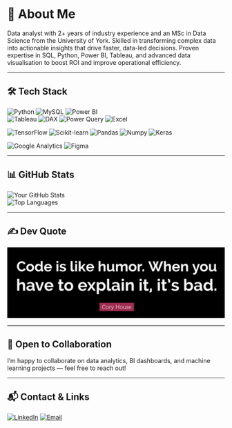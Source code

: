 # 💫 About Me

Data analyst with 2+ years of industry experience and an MSc in Data Science from the University of York. Skilled in transforming complex data into actionable insights that drive faster, data-led decisions. Proven expertise in SQL, Python, Power BI, Tableau, and advanced data visualisation to boost ROI and improve operational efficiency.

---

## 🛠️ Tech Stack

![Python](https://img.shields.io/badge/python-3670A0?style=for-the-badge&logo=python&logoColor=ffd54f)  ![MySQL](https://img.shields.io/badge/mysql-3776AB?style=for-the-badge&logo=mysql&logoColor=white)  ![Power BI](https://img.shields.io/badge/power--bi-F2C811?style=for-the-badge&logo=microsoft-powerbi&logoColor=black)  
![Tableau](https://img.shields.io/badge/tableau-E97627?style=for-the-badge&logo=tableau&logoColor=white)  ![DAX](https://img.shields.io/badge/DAX-0078D4?style=for-the-badge&logo=microsoft-powerbi&logoColor=white) ![Power Query](https://img.shields.io/badge/powerquery-1F9E4A?style=for-the-badge&logo=microsoft-powerbi&logoColor=white)  ![Excel](https://img.shields.io/badge/excel-217346?style=for-the-badge&logo=microsoft-excel&logoColor=white)

![TensorFlow](https://img.shields.io/badge/TensorFlow-FF6F00?style=for-the-badge&logo=tensorflow&logoColor=white) ![Scikit-learn](https://img.shields.io/badge/scikit--learn-F7931E?style=for-the-badge&logo=scikit-learn&logoColor=white)  ![Pandas](https://img.shields.io/badge/Pandas-150458?style=for-the-badge&logo=pandas&logoColor=white)
 ![Numpy](https://img.shields.io/badge/Numpy-013243?style=for-the-badge&logo=numpy&logoColor=white)  ![Keras](https://img.shields.io/badge/Keras-D00000?style=for-the-badge&logo=keras&logoColor=white)

![Google Analytics](https://img.shields.io/badge/Google%20Analytics-E37400?style=for-the-badge&logo=googleanalytics&logoColor=white) ![Figma](https://img.shields.io/badge/Figma-F24E1E?style=for-the-badge&logo=figma&logoColor=white)

---

## 📊 GitHub Stats

![Your GitHub Stats](https://github-readme-stats.vercel.app/api?username=kun-hari&show_icons=true&theme=dark&count_private=true)  
![Top Languages](https://github-readme-stats.vercel.app/api/top-langs/?username=kun-hari&layout=compact&theme=dark)

---

## ✍️ Dev Quote

![Dev Quote](https://github.com/kun-hari/kun-hari/raw/main/Screenshot%202025-08-29%20164218.png)

---

## 🤝 Open to Collaboration

I’m happy to collaborate on data analytics, BI dashboards, and machine learning projects — feel free to reach out!

---

## 📬 Contact & Links

[![LinkedIn](https://img.shields.io/badge/LinkedIn-0A66C2?style=for-the-badge&logo=linkedin&logoColor=white)](https://www.linkedin.com/in/harikrishnan-mohanan/)  [![Email](https://img.shields.io/badge/Email-D14836?style=for-the-badge&logo=gmail&logoColor=white)](mailto:harimohanan1998@gmail.com)


<!--
**kun-hari/kun-hari** is a ✨ _special_ ✨ repository because its `README.md` (this file) appears on your GitHub profile.

Here are some ideas to get you started:

- 🔭 I’m currently working on ...
- 🌱 I’m currently learning ...
- 👯 I’m looking to collaborate on ...
- 🤔 I’m looking for help with ...
- 💬 Ask me about ...
- 📫 How to reach me: ...
- 😄 Pronouns: ...
- ⚡ Fun fact: ...
-->
